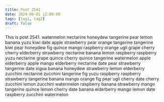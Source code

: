 ```yaml
---
title: Post 2541
date: 2024-09-01 12:00:00
tags: [tag1, tag2]
draft: false
---
```

This is post 2541.
watermelon
nectarine
honeydew
tangerine
pear
lemon
banana
yuzu
kiwi
date
apple
strawberry
pear
orange
tangerine
tangerine
kiwi
pear
honeydew
fig
quince
mango
raspberry
orange
ugli
grape
cherry
cherry
elderberry
strawberry
nectarine
banana
lemon
raspberry
raspberry
yuzu
nectarine
grape
quince
cherry
quince
tangerine
watermelon
apple
elderberry
apple
mango
elderberry
nectarine
date
pear
strawberry
tangerine
date
xigua
banana
honeydew
strawberry
lemon
elderberry
zucchini
nectarine
zucchini
tangerine
fig
yuzu
raspberry
raspberry
strawberry
tangerine
banana
mango
orange
fig
pear
ugli
cherry
date
cherry
zucchini
lemon
zucchini
watermelon
raspberry
banana
strawberry
mango
tangerine
quince
lemon
cherry
date
banana
elderberry
mango
lemon
date
raspberry
zucchini
watermelon
